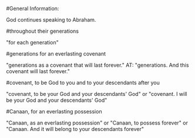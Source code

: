 #General Information:

God continues speaking to Abraham.

#throughout their generations

"for each generation"

#generations for an everlasting covenant

"generations as a covenant that will last forever." AT: "generations. And this covenant will last forever."

#covenant, to be God to you and to your descendants after you

"covenant, to be your God and your descendants' God" or "covenant. I will be your God and your descendants' God"

#Canaan, for an everlasting possession

"Canaan, as an everlasting possession" or "Canaan, to possess forever" or "Canaan. And it will belong to your descendants forever"